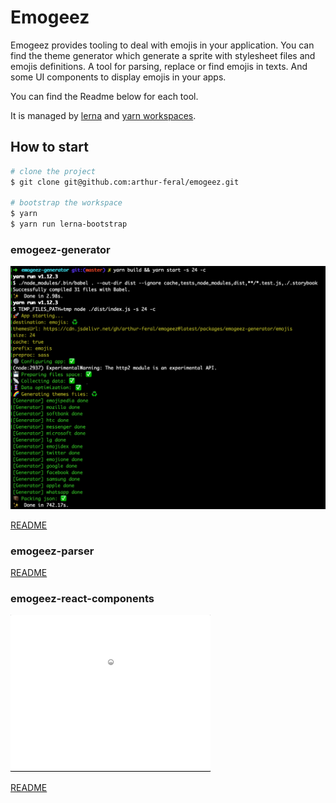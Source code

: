 # Emogeez

Emogeez provides tooling to deal with emojis in your application.
You can find the theme generator which generate a sprite with stylesheet files and emojis definitions.
A tool for parsing, replace or find emojis in texts.
And some UI components to display emojis in your apps. 

You can find the Readme below for each tool.

It is managed by [lerna](https://github.com/lerna/lerna) and [yarn workspaces](https://yarnpkg.com/blog/2017/08/02/introducing-workspaces/).

## How to start

```bash
# clone the project
$ git clone git@github.com:arthur-feral/emogeez.git

# bootstrap the workspace
$ yarn
$ yarn run lerna-bootstrap
```

### emogeez-generator
![generator](https://github.com/arthur-feral/emogeez/raw/master/packages/emogeez-generator/demo_generator.png)

[README](https://github.com/arthur-feral/emogeez/blob/master/packages/emogeez-generator/README.md)
### emogeez-parser
[README](https://github.com/arthur-feral/emogeez/blob/master/packages/emogeez-parser/README.md)

### emogeez-react-components
![GIF example](https://github.com/arthur-feral/emogeez/blob/master/examples/demo_react_components.gif)

[README](https://github.com/arthur-feral/emogeez/blob/master/packages/emogeez-react-components/README.md)
